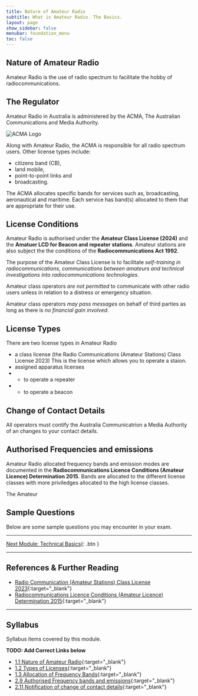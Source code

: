 ```yaml
---
title: Nature of Amateur Radio
subtitle: What is Amateur Radio. The Basics.
layout: page
show_sidebar: false
menubar: foundation_menu
toc: false
---
```


## Nature of Amateur Radio

Amateur Radio is the use of radio spectrum to facilitate the hobby of radiocommunications.

## The Regulator

Amateur Radio in Australia is administered by the ACMA, The Australian Communications and Media Authority.

![ACMA Logo](../../assets/ACMALogo.png)

Along with Amateur Radio, the ACMA is responsible for all radio spectrum users. Other license types include:

- citizens band (CB),
- land mobile,
- point-to-point links and
- broadcasting.

The ACMA allocates specific bands for services such as, broadcasting, aeronautical and maritime. Each service has band(s) allocated to them that are appropriate for their use.

## License Conditions

Amateur Radio is authorised under the **Amateur Class License (2024)** and the **Amatuer LCD for Beacon and repeater stations**. Amateur stations are also subject the the conditions of the **Radiocommunications Act 1992**.

The purpose of the Amateur Class License is to facilitate *self-training in radiocommunications, communications between amateurs and technical investigations into radiocommunications technologies*.

Amateur class operators *are not permitted* to communicate with other radio users unless in relation to a distress or emergency situation.

Amateur class operators *may pass messages* on behalf of third parties as long as there is *no financial gain involved*.

## License Types

There are two license types in Amateur Radio

- a class license (the Radio Communications (Amateur Stations) Class License 2023) This is the license which allows you to operate a staion.
- assigned apparatus licenses
- - to operate a repeater
- - to operate a beacon

## Change of Contact Details

All operators must contify the Australia Communicatrion a Media Authority of an changes to your contact details.

## Authorised Frequencies and emissions

Amateur Radio allocated frequency bands and emission modes are documented in the **Radiocommunications Licence Conditions (Amateur Licence) Determination 2015**. Bands are allocated to the different license classes with more priviledges allocated to the high license classes.

The Amateur

## Sample Questions

Below are some sample questions you may encounter in your exam.

---

[Next Module: Technical Basics](../technical_basics){: .btn }

---

## References & Further Reading

- [Radio Communication (Amateur Stations) Class License 2023](https://www.legislation.gov.au/F2023L01648/asmade/text){:target="_blank"}
- [Radiocommunications Licence Conditions (Amateur Licence) Determination 2015](https://www.legislation.gov.au/F2015L01113/latest/versions){:target="_blank"}

---

## Syllabus

Syllabus items covered by this module.

**TODO: Add Correct Links below**  

- [1.1 Nature of Amateur Radio](../../syllabus/){:target="_blank"}
- [1.2 Types of Licenses](../../syllabus/){:target="_blank"}
- [1.3 Allocation of Frequency Bands](../../syllabus/){:target="_blank"}
- [2.9 Authorised Frequency bands and emissions](../../syllabus/){:target="_blank"}
- [2.11 Notification of change of contact details](../../syllabus/){:target="_blank"}
